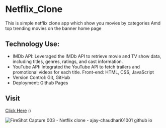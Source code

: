# Netflix_Clone
This is simple netflix clone app which show you movies by categories Amd top trending movies on the banner home page

## Technology Use:
- IMDb API: Leveraged the IMDb API to retrieve movie and TV show data, including titles, genres, ratings, and cast information.
- YouTube API: Integrated the YouTube API to fetch trailers and promotional videos for each title.
Front-end: HTML, CSS, JavaScript
- Version Control: Git, GitHub
- Deployment: Github Pages
## Visit
 [Click Here](https://ajay-chaudhari01001.github.io/Netflix_Clone/) :)

![FireShot Capture 003 - Netflix clone - ajay-chaudhari01001 github io](https://github.com/Ajay-Chaudhari01001/Netflix_Clone/assets/55138445/e5108a89-a4fe-4b64-9abc-5b462a180c5f)
